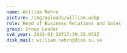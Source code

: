 ```yaml
---
name: William Nehro
picture: /img/uploads/william.webp
role: Head of Business Relations and Sales
group: Group Leader
svd_year: 2023-01-28T17:39:35.052Z
disk_mail: william.nehro@disk.su.se
---
```

